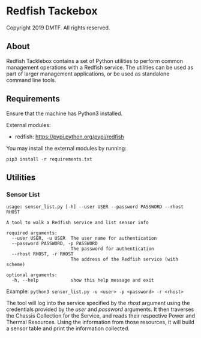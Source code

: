 # Redfish Tackebox

Copyright 2019 DMTF. All rights reserved.

## About

Redfish Tacklebox contains a set of Python utilities to perform common management operations with a Redfish service.  The utilities can be used as part of larger management applications, or be used as standalone command line tools.


## Requirements

Ensure that the machine has Python3 installed.

External modules:
* redfish: https://pypi.python.org/pypi/redfish

You may install the external modules by running:

`pip3 install -r requirements.txt`


## Utilities


### Sensor List

```
usage: sensor_list.py [-h] --user USER --password PASSWORD --rhost RHOST

A tool to walk a Redfish service and list sensor info

required arguments:
  --user USER, -u USER  The user name for authentication
  --password PASSWORD, -p PASSWORD
                        The password for authentication
  --rhost RHOST, -r RHOST
                        The address of the Redfish service (with scheme)

optional arguments:
  -h, --help            show this help message and exit
```

Example: `python3 sensor_list.py -u <user> -p <password> -r <rhost>`

The tool will log into the service specified by the *rhost* argument using the credentials provided by the *user* and *password* arguments.  It then traverses the Chassis Collection for the Service, and reads their respective Power and Thermal Resources.  Using the information from those resources, it will build a sensor table and print the information collected.
